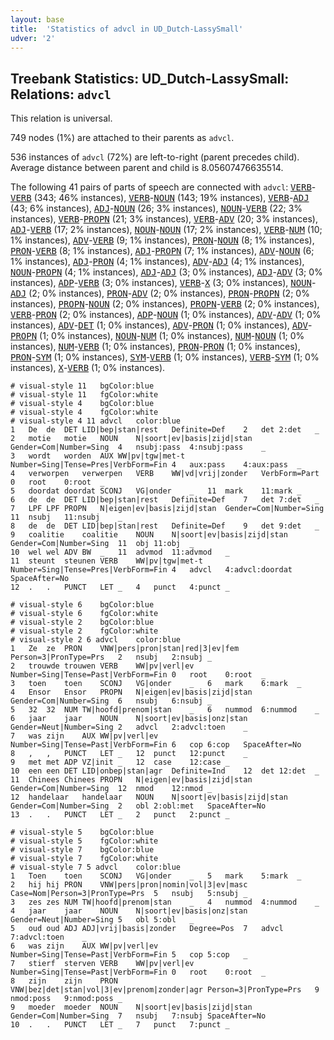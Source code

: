 ```yaml
---
layout: base
title:  'Statistics of advcl in UD_Dutch-LassySmall'
udver: '2'
---
```


## Treebank Statistics: UD_Dutch-LassySmall: Relations: `advcl`

This relation is universal.

749 nodes (1%) are attached to their parents as `advcl`.

536 instances of `advcl` (72%) are left-to-right (parent precedes child).
Average distance between parent and child is 8.05607476635514.

The following 41 pairs of parts of speech are connected with `advcl`: <tt><a href="nl_lassysmall-pos-VERB.html">VERB</a></tt>-<tt><a href="nl_lassysmall-pos-VERB.html">VERB</a></tt> (343; 46% instances), <tt><a href="nl_lassysmall-pos-VERB.html">VERB</a></tt>-<tt><a href="nl_lassysmall-pos-NOUN.html">NOUN</a></tt> (143; 19% instances), <tt><a href="nl_lassysmall-pos-VERB.html">VERB</a></tt>-<tt><a href="nl_lassysmall-pos-ADJ.html">ADJ</a></tt> (43; 6% instances), <tt><a href="nl_lassysmall-pos-ADJ.html">ADJ</a></tt>-<tt><a href="nl_lassysmall-pos-NOUN.html">NOUN</a></tt> (26; 3% instances), <tt><a href="nl_lassysmall-pos-NOUN.html">NOUN</a></tt>-<tt><a href="nl_lassysmall-pos-VERB.html">VERB</a></tt> (22; 3% instances), <tt><a href="nl_lassysmall-pos-VERB.html">VERB</a></tt>-<tt><a href="nl_lassysmall-pos-PROPN.html">PROPN</a></tt> (21; 3% instances), <tt><a href="nl_lassysmall-pos-VERB.html">VERB</a></tt>-<tt><a href="nl_lassysmall-pos-ADV.html">ADV</a></tt> (20; 3% instances), <tt><a href="nl_lassysmall-pos-ADJ.html">ADJ</a></tt>-<tt><a href="nl_lassysmall-pos-VERB.html">VERB</a></tt> (17; 2% instances), <tt><a href="nl_lassysmall-pos-NOUN.html">NOUN</a></tt>-<tt><a href="nl_lassysmall-pos-NOUN.html">NOUN</a></tt> (17; 2% instances), <tt><a href="nl_lassysmall-pos-VERB.html">VERB</a></tt>-<tt><a href="nl_lassysmall-pos-NUM.html">NUM</a></tt> (10; 1% instances), <tt><a href="nl_lassysmall-pos-ADV.html">ADV</a></tt>-<tt><a href="nl_lassysmall-pos-VERB.html">VERB</a></tt> (9; 1% instances), <tt><a href="nl_lassysmall-pos-PRON.html">PRON</a></tt>-<tt><a href="nl_lassysmall-pos-NOUN.html">NOUN</a></tt> (8; 1% instances), <tt><a href="nl_lassysmall-pos-PRON.html">PRON</a></tt>-<tt><a href="nl_lassysmall-pos-VERB.html">VERB</a></tt> (8; 1% instances), <tt><a href="nl_lassysmall-pos-ADJ.html">ADJ</a></tt>-<tt><a href="nl_lassysmall-pos-PROPN.html">PROPN</a></tt> (7; 1% instances), <tt><a href="nl_lassysmall-pos-ADV.html">ADV</a></tt>-<tt><a href="nl_lassysmall-pos-NOUN.html">NOUN</a></tt> (6; 1% instances), <tt><a href="nl_lassysmall-pos-ADJ.html">ADJ</a></tt>-<tt><a href="nl_lassysmall-pos-PRON.html">PRON</a></tt> (4; 1% instances), <tt><a href="nl_lassysmall-pos-ADV.html">ADV</a></tt>-<tt><a href="nl_lassysmall-pos-ADJ.html">ADJ</a></tt> (4; 1% instances), <tt><a href="nl_lassysmall-pos-NOUN.html">NOUN</a></tt>-<tt><a href="nl_lassysmall-pos-PROPN.html">PROPN</a></tt> (4; 1% instances), <tt><a href="nl_lassysmall-pos-ADJ.html">ADJ</a></tt>-<tt><a href="nl_lassysmall-pos-ADJ.html">ADJ</a></tt> (3; 0% instances), <tt><a href="nl_lassysmall-pos-ADJ.html">ADJ</a></tt>-<tt><a href="nl_lassysmall-pos-ADV.html">ADV</a></tt> (3; 0% instances), <tt><a href="nl_lassysmall-pos-ADP.html">ADP</a></tt>-<tt><a href="nl_lassysmall-pos-VERB.html">VERB</a></tt> (3; 0% instances), <tt><a href="nl_lassysmall-pos-VERB.html">VERB</a></tt>-<tt><a href="nl_lassysmall-pos-X.html">X</a></tt> (3; 0% instances), <tt><a href="nl_lassysmall-pos-NOUN.html">NOUN</a></tt>-<tt><a href="nl_lassysmall-pos-ADJ.html">ADJ</a></tt> (2; 0% instances), <tt><a href="nl_lassysmall-pos-PRON.html">PRON</a></tt>-<tt><a href="nl_lassysmall-pos-ADV.html">ADV</a></tt> (2; 0% instances), <tt><a href="nl_lassysmall-pos-PRON.html">PRON</a></tt>-<tt><a href="nl_lassysmall-pos-PROPN.html">PROPN</a></tt> (2; 0% instances), <tt><a href="nl_lassysmall-pos-PROPN.html">PROPN</a></tt>-<tt><a href="nl_lassysmall-pos-NOUN.html">NOUN</a></tt> (2; 0% instances), <tt><a href="nl_lassysmall-pos-PROPN.html">PROPN</a></tt>-<tt><a href="nl_lassysmall-pos-VERB.html">VERB</a></tt> (2; 0% instances), <tt><a href="nl_lassysmall-pos-VERB.html">VERB</a></tt>-<tt><a href="nl_lassysmall-pos-PRON.html">PRON</a></tt> (2; 0% instances), <tt><a href="nl_lassysmall-pos-ADP.html">ADP</a></tt>-<tt><a href="nl_lassysmall-pos-NOUN.html">NOUN</a></tt> (1; 0% instances), <tt><a href="nl_lassysmall-pos-ADV.html">ADV</a></tt>-<tt><a href="nl_lassysmall-pos-ADV.html">ADV</a></tt> (1; 0% instances), <tt><a href="nl_lassysmall-pos-ADV.html">ADV</a></tt>-<tt><a href="nl_lassysmall-pos-DET.html">DET</a></tt> (1; 0% instances), <tt><a href="nl_lassysmall-pos-ADV.html">ADV</a></tt>-<tt><a href="nl_lassysmall-pos-PRON.html">PRON</a></tt> (1; 0% instances), <tt><a href="nl_lassysmall-pos-ADV.html">ADV</a></tt>-<tt><a href="nl_lassysmall-pos-PROPN.html">PROPN</a></tt> (1; 0% instances), <tt><a href="nl_lassysmall-pos-NOUN.html">NOUN</a></tt>-<tt><a href="nl_lassysmall-pos-NUM.html">NUM</a></tt> (1; 0% instances), <tt><a href="nl_lassysmall-pos-NUM.html">NUM</a></tt>-<tt><a href="nl_lassysmall-pos-NOUN.html">NOUN</a></tt> (1; 0% instances), <tt><a href="nl_lassysmall-pos-NUM.html">NUM</a></tt>-<tt><a href="nl_lassysmall-pos-VERB.html">VERB</a></tt> (1; 0% instances), <tt><a href="nl_lassysmall-pos-PRON.html">PRON</a></tt>-<tt><a href="nl_lassysmall-pos-PRON.html">PRON</a></tt> (1; 0% instances), <tt><a href="nl_lassysmall-pos-PRON.html">PRON</a></tt>-<tt><a href="nl_lassysmall-pos-SYM.html">SYM</a></tt> (1; 0% instances), <tt><a href="nl_lassysmall-pos-SYM.html">SYM</a></tt>-<tt><a href="nl_lassysmall-pos-VERB.html">VERB</a></tt> (1; 0% instances), <tt><a href="nl_lassysmall-pos-VERB.html">VERB</a></tt>-<tt><a href="nl_lassysmall-pos-SYM.html">SYM</a></tt> (1; 0% instances), <tt><a href="nl_lassysmall-pos-X.html">X</a></tt>-<tt><a href="nl_lassysmall-pos-VERB.html">VERB</a></tt> (1; 0% instances).


~~~ conllu
# visual-style 11	bgColor:blue
# visual-style 11	fgColor:white
# visual-style 4	bgColor:blue
# visual-style 4	fgColor:white
# visual-style 4 11 advcl	color:blue
1	De	de	DET	LID|bep|stan|rest	Definite=Def	2	det	2:det	_
2	motie	motie	NOUN	N|soort|ev|basis|zijd|stan	Gender=Com|Number=Sing	4	nsubj:pass	4:nsubj:pass	_
3	wordt	worden	AUX	WW|pv|tgw|met-t	Number=Sing|Tense=Pres|VerbForm=Fin	4	aux:pass	4:aux:pass	_
4	verworpen	verwerpen	VERB	WW|vd|vrij|zonder	VerbForm=Part	0	root	0:root	_
5	doordat	doordat	SCONJ	VG|onder	_	11	mark	11:mark	_
6	de	de	DET	LID|bep|stan|rest	Definite=Def	7	det	7:det	_
7	LPF	LPF	PROPN	N|eigen|ev|basis|zijd|stan	Gender=Com|Number=Sing	11	nsubj	11:nsubj	_
8	de	de	DET	LID|bep|stan|rest	Definite=Def	9	det	9:det	_
9	coalitie	coalitie	NOUN	N|soort|ev|basis|zijd|stan	Gender=Com|Number=Sing	11	obj	11:obj	_
10	wel	wel	ADV	BW	_	11	advmod	11:advmod	_
11	steunt	steunen	VERB	WW|pv|tgw|met-t	Number=Sing|Tense=Pres|VerbForm=Fin	4	advcl	4:advcl:doordat	SpaceAfter=No
12	.	.	PUNCT	LET	_	4	punct	4:punct	_

~~~


~~~ conllu
# visual-style 6	bgColor:blue
# visual-style 6	fgColor:white
# visual-style 2	bgColor:blue
# visual-style 2	fgColor:white
# visual-style 2 6 advcl	color:blue
1	Ze	ze	PRON	VNW|pers|pron|stan|red|3|ev|fem	Person=3|PronType=Prs	2	nsubj	2:nsubj	_
2	trouwde	trouwen	VERB	WW|pv|verl|ev	Number=Sing|Tense=Past|VerbForm=Fin	0	root	0:root	_
3	toen	toen	SCONJ	VG|onder	_	6	mark	6:mark	_
4	Ensor	Ensor	PROPN	N|eigen|ev|basis|zijd|stan	Gender=Com|Number=Sing	6	nsubj	6:nsubj	_
5	32	32	NUM	TW|hoofd|prenom|stan	_	6	nummod	6:nummod	_
6	jaar	jaar	NOUN	N|soort|ev|basis|onz|stan	Gender=Neut|Number=Sing	2	advcl	2:advcl:toen	_
7	was	zijn	AUX	WW|pv|verl|ev	Number=Sing|Tense=Past|VerbForm=Fin	6	cop	6:cop	SpaceAfter=No
8	,	,	PUNCT	LET	_	12	punct	12:punct	_
9	met	met	ADP	VZ|init	_	12	case	12:case	_
10	een	een	DET	LID|onbep|stan|agr	Definite=Ind	12	det	12:det	_
11	Chinees	Chinees	PROPN	N|eigen|ev|basis|zijd|stan	Gender=Com|Number=Sing	12	nmod	12:nmod	_
12	handelaar	handelaar	NOUN	N|soort|ev|basis|zijd|stan	Gender=Com|Number=Sing	2	obl	2:obl:met	SpaceAfter=No
13	.	.	PUNCT	LET	_	2	punct	2:punct	_

~~~


~~~ conllu
# visual-style 5	bgColor:blue
# visual-style 5	fgColor:white
# visual-style 7	bgColor:blue
# visual-style 7	fgColor:white
# visual-style 7 5 advcl	color:blue
1	Toen	toen	SCONJ	VG|onder	_	5	mark	5:mark	_
2	hij	hij	PRON	VNW|pers|pron|nomin|vol|3|ev|masc	Case=Nom|Person=3|PronType=Prs	5	nsubj	5:nsubj	_
3	zes	zes	NUM	TW|hoofd|prenom|stan	_	4	nummod	4:nummod	_
4	jaar	jaar	NOUN	N|soort|ev|basis|onz|stan	Gender=Neut|Number=Sing	5	obl	5:obl	_
5	oud	oud	ADJ	ADJ|vrij|basis|zonder	Degree=Pos	7	advcl	7:advcl:toen	_
6	was	zijn	AUX	WW|pv|verl|ev	Number=Sing|Tense=Past|VerbForm=Fin	5	cop	5:cop	_
7	stierf	sterven	VERB	WW|pv|verl|ev	Number=Sing|Tense=Past|VerbForm=Fin	0	root	0:root	_
8	zijn	zijn	PRON	VNW|bez|det|stan|vol|3|ev|prenom|zonder|agr	Person=3|PronType=Prs	9	nmod:poss	9:nmod:poss	_
9	moeder	moeder	NOUN	N|soort|ev|basis|zijd|stan	Gender=Com|Number=Sing	7	nsubj	7:nsubj	SpaceAfter=No
10	.	.	PUNCT	LET	_	7	punct	7:punct	_

~~~


